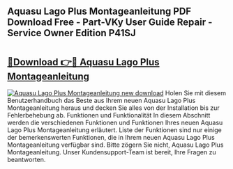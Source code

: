 ## Aquasu Lago Plus Montageanleitung PDF Download Free - Part-VKy User Guide Repair - Service Owner Edition P41SJ

# <h2><a href="http://df6j5w.blite.top/?on=Aquasu+Lago+Plus+Montageanleitung">🔗Download 👉🔴 Aquasu Lago Plus Montageanleitung</a></h2>

[![Aquasu Lago Plus Montageanleitung new download](https://i.imgur.com/lujVjoI.png)](http://df6j5w.blite.top/?on=Aquasu+Lago+Plus+Montageanleitung)
Holen Sie mit diesem Benutzerhandbuch das Beste aus Ihrem neuen Aquasu Lago Plus Montageanleitung heraus und decken Sie alles von der Installation bis zur Fehlerbehebung ab. Funktionen und Funktionalität In diesem Abschnitt werden die verschiedenen Funktionen und Funktionen Ihres neuen Aquasu Lago Plus Montageanleitung erläutert. Liste der Funktionen sind nur einige der bemerkenswerten Funktionen, die in Ihrem neuen Aquasu Lago Plus Montageanleitung verfügbar sind. Bitte zögern Sie nicht, Aquasu Lago Plus Montageanleitung. Unser Kundensupport-Team ist bereit, Ihre Fragen zu beantworten.
